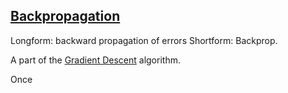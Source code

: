 ## [Backpropagation](#backpropagation)
Longform: backward propagation of errors
Shortform: Backprop.

A part of the [Gradient Descent](#gradient-descent) algorithm.

Once
